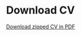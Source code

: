 # Download CV


[Download zipped CV in PDF](https://github.com/JJ/cv/suites/2223017601/artifacts/)

